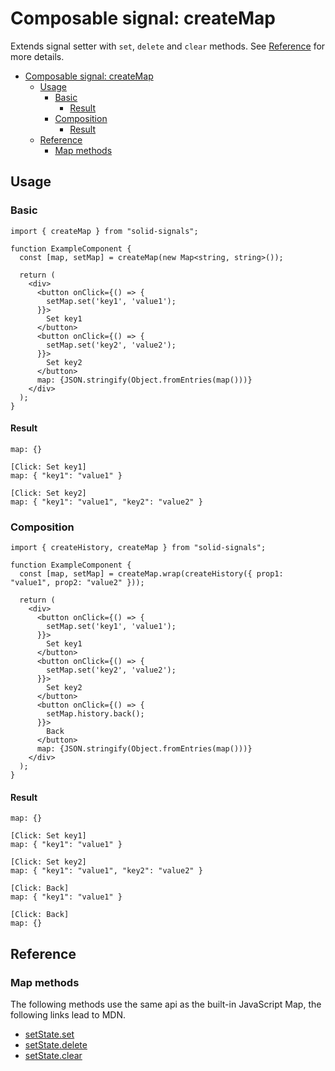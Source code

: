 # Composable signal: createMap

Extends signal setter with `set`, `delete` and `clear` methods. See [Reference](#reference) for more details.

- [Composable signal: createMap](#composable-signal-createmap)
  - [Usage](#usage)
    - [Basic](#basic)
      - [Result](#result)
    - [Composition](#composition)
      - [Result](#result-1)
  - [Reference](#reference)
    - [Map methods](#map-methods)

## Usage

### Basic

```tsx
import { createMap } from "solid-signals";

function ExampleComponent {
  const [map, setMap] = createMap(new Map<string, string>());

  return (
    <div>
      <button onClick={() => {
        setMap.set('key1', 'value1');
      }}>
        Set key1
      </button>
      <button onClick={() => {
        setMap.set('key2', 'value2');
      }}>
        Set key2
      </button>
      map: {JSON.stringify(Object.fromEntries(map()))}
    </div>
  );
}
```

#### Result

```
map: {}

[Click: Set key1]
map: { "key1": "value1" }

[Click: Set key2]
map: { "key1": "value1", "key2": "value2" }
```

### Composition

```tsx
import { createHistory, createMap } from "solid-signals";

function ExampleComponent {
  const [map, setMap] = createMap.wrap(createHistory({ prop1: "value1", prop2: "value2" }));

  return (
    <div>
      <button onClick={() => {
        setMap.set('key1', 'value1');
      }}>
        Set key1
      </button>
      <button onClick={() => {
        setMap.set('key2', 'value2');
      }}>
        Set key2
      </button>
      <button onClick={() => {
        setMap.history.back();
      }}>
        Back
      </button>
      map: {JSON.stringify(Object.fromEntries(map()))}
    </div>
  );
}
```

#### Result

```
map: {}

[Click: Set key1]
map: { "key1": "value1" }

[Click: Set key2]
map: { "key1": "value1", "key2": "value2" }

[Click: Back]
map: { "key1": "value1" }

[Click: Back]
map: {}
```

## Reference

### Map methods

The following methods use the same api as the built-in JavaScript Map, the following links lead to MDN.

- [setState.set](https://developer.mozilla.org/en-US/docs/Web/JavaScript/Reference/Global_Objects/Map/set)
- [setState.delete](https://developer.mozilla.org/en-US/docs/Web/JavaScript/Reference/Global_Objects/Map/delete)
- [setState.clear](https://developer.mozilla.org/en-US/docs/Web/JavaScript/Reference/Global_Objects/Map/clear)
